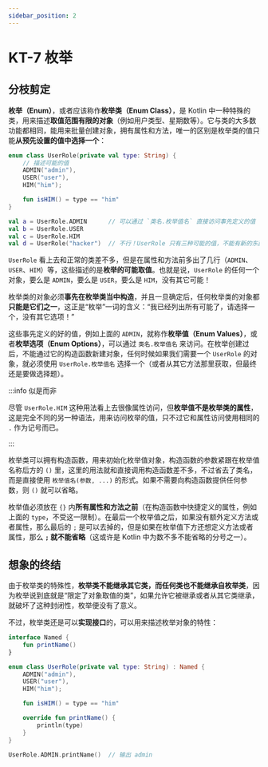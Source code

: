 ```yaml
---
sidebar_position: 2
---
```


# KT-7 枚举

## 分枝剪定

**枚举（Enum）**，或者应该称作**枚举类（Enum Class）**，是 Kotlin 中一种特殊的类，用来描述**取值范围有限的对象**（例如用户类型、星期数等）。它与类的大多数功能都相同，能用来批量创建对象，拥有属性和方法，唯一的区别是枚举类的值只能**从预先设置的值中选择一个**：

```kotlin
enum class UserRole(private val type: String) {
    // 描述可能的值
    ADMIN("admin"),
    USER("user"),
    HIM("him");

    fun isHIM() = type == "him"
}

val a = UserRole.ADMIN      // 可以通过 `类名.枚举值名` 直接访问事先定义的值
val b = UserRole.USER
val c = UserRole.HIM
val d = UserRole("hacker")  // 不行！UserRole 只有三种可能的值，不能有新的东西
```

`UserRole` 看上去和正常的类差不多，但是在属性和方法前多出了几行（`ADMIN`、`USER`、`HIM`）等，这些描述的是**枚举的可能取值**。也就是说，`UserRole` 的任何一个对象，要么是 `ADMIN`，要么是 `USER`，要么是 `HIM`，没有其它可能！

枚举类的对象必须**事先在枚举类当中构造**，并且一旦确定后，任何枚举类的对象都**只能是它们之一**，这正是“枚举”一词的含义：“我已经列出所有可能了，请选择一个，没有其它选项！”

这些事先定义的好的值，例如上面的 `ADMIN`，就称作**枚举值（Enum Values）**，或者**枚举选项（Enum Options）**，可以通过 `类名.枚举值名` 来访问。在枚举创建过后，不能通过它的构造函数新建对象，任何时候如果我们需要一个 `UserRole` 的对象，就必须使用 `UserRole.枚举值名` 选择一个（或者从其它方法那里获取，但最终还是要做选择题）。

:::info 似是而非

尽管 `UserRole.HIM` 这种用法看上去很像属性访问，但**枚举值不是枚举类的属性**，这是完全不同的另一种语法，用来访问枚举的值，只不过它和属性访问使用相同的 `.` 作为记号而已。

:::

枚举类可以拥有构造函数，用来初始化枚举值对象，构造函数的参数紧跟在枚举值名称后方的 `()` 里，这里的用法就和直接调用构造函数差不多，不过省去了类名，而是直接使用 `枚举值名(参数, ...)` 的形式。如果不需要向构造函数提供任何参数，则 `()` 就可以省略。

枚举值必须放在 `{}` 内**所有属性和方法之前**（在构造函数中快捷定义的属性，例如上面的 `type`，不受这一限制）。在最后一个枚举值之后，如果没有额外定义方法或者属性，那么最后的 `;` 是可以去掉的，但是如果在枚举值下方还想定义方法或者属性，那么 **`;` 就不能省略**（这或许是 Kotlin 中为数不多不能省略的分号之一）。

## 想象的终结

由于枚举类的特殊性，**枚举类不能继承其它类，而任何类也不能继承自枚举类**，因为枚举说到底就是“限定了对象取值的类”，如果允许它被继承或者从其它类继承，就破坏了这种封闭性，枚举便没有了意义。

不过，枚举类还是可以**实现接口**的，可以用来描述枚举对象的特性：

```kotlin
interface Named {
    fun printName()
}

enum class UserRole(private val type: String) : Named {
    ADMIN("admin"),
    USER("user"),
    HIM("him");

    fun isHIM() = type == "him"

    override fun printName() {
        println(type)
    }
}

UserRole.ADMIN.printName()  // 输出 admin
```